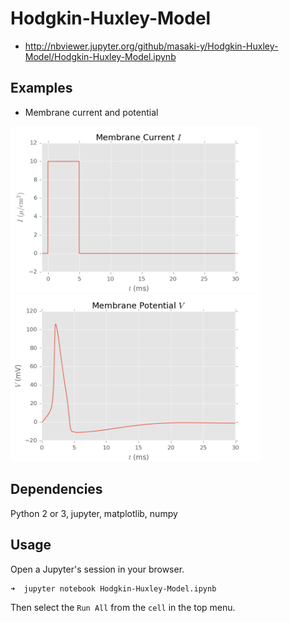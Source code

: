 # Hodgkin-Huxley-Model

* http://nbviewer.jupyter.org/github/masaki-y/Hodgkin-Huxley-Model/Hodgkin-Huxley-Model.ipynb

## Examples  
* Membrane current and potential  
<img src="/examples/1current.png" width="400">
<img src="/examples/1potential.png" width="400">

## Dependencies
Python 2 or 3, jupyter, matplotlib, numpy

## Usage
Open a Jupyter's session in your browser.  
```shellsession
➜  jupyter notebook Hodgkin-Huxley-Model.ipynb
```
Then select the `Run All` from the `cell` in the top menu.  
